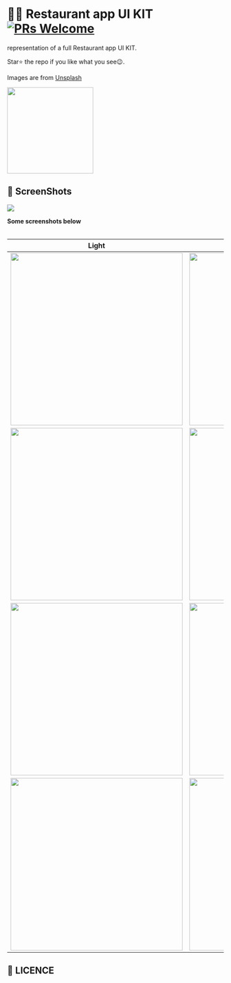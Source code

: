 # 🍔🍔 Restaurant app UI KIT [![PRs Welcome](https://img.shields.io/badge/PRs-welcome-brightgreen.svg?style=flat-square)](http://codeworldweb.com)

representation of a full Restaurant app UI KIT.

Star⭐ the repo if you like what you see😉.


Images are from [Unsplash](https://unsplash.com)

<a href="#"><img src="https://playerzon.com/asset/download.png" width="200"></img></a>


## 📸 ScreenShots

<img src="ss/res.png"/>

**Some screenshots below**
<br>
<br>


| Light| Dark|
|------|-------|
|<img src="ss/1.png" width="400">|<img src="ss/2.png" width="400">|
|<img src="ss/3.png" width="400">|<img src="ss/4.png" width="400">|
|<img src="ss/5.png" width="400">|<img src="ss/6.png" width="400">|
|<img src="ss/7.png" width="400">|<img src="ss/8.png" width="400">|


## 🔖 LICENCE
